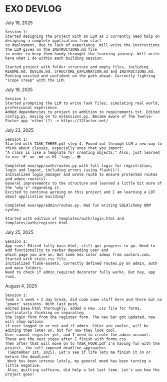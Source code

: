 # EXO DEVLOG

July 18, 2025

    Session 1:
    Started designing the project with an LLM as I currently need help on designing a complete application from start
    to deployment, due to lack of experience. Will write the instructions the LLM gives on the INSTRUCTIONS.md file
    in order to keep them handy throught the learning journey. Will write here what I do within each building session.

    Started project with folder structure and empty files, including README.md, DEVLOG.md, STRUCTURE_EXPLANATION.md and INSTRUCTIONS.md. Feeling excited and confident on the path ahead. Currently fighting "scope creep" with the LLM.

July 19, 2025

    Session 1:
    Started prompting the LLM to write Task files, simulating real world, professional experience. 
    Added dependencies to project in addition to requirements.txt. Edited config.py, moving on to extensions.py. Became aware of The Twelve-Factor app 'ethos'(?) -> https://12factor.net/

July 23, 2025

    Session 1:
    Started with TASK_THREE.pdf step 4. Found out through LLM a new way to think about classes, especially ones that you import: 
    "A class is like a template for creating objects." Also, just learned to use '#' on .md as H1 'tags'. 😎

    Completed exo/app/auth/routes.py with full logic for registration, login and logout, including errors (using flash()!). 
    Initialized login_manager and wrote route to ensure protected routes and admin route(s). 
    General improvements to the structure and learned a little bit more of the "why's" regarding it. 
    Excited to continue working on this project and I am learning a LOT about application building!

    Completed exo/app/admin/routes.py. Had fun writing SQLAlchemy ORM syntax.

    Started with edition of templates/auth/login.html and templates/auth/register.html.

July 25, 2025

    Session 1:
    App runs! Edited fully base.html, still got progress to go. Need to add functionality to navbar depending user and 
    which page you are on. Got some hex color ideas from coolors.com. Started with style.css file. 
    Initialized flask-assets. Correctly defined routes.py on admin, auth and main folders. 
    Need to check if admin_required decorator fully works. But hey, app runs.

August 4, 2025

    Session 1:
    Took a 1 week + 2 day break, did code some stuff here and there but no 'power' sessions. With last push, 
    edited base.html thoroughly, added a new .css file for forms, particularly thinking on separating 
    the login form from the register form. The nav bar got updated, now will show options 
    if user logged in or not and if admin. Color are cooler, will be editing them later on, but for now they look cool.
    User cannot register yet, and I need to create the admin account. Those are the next steps after I finish with forms.css. 
    Then after that will move on to TASK_FOUR.pdf I'm having fun with the project, the self-imposed deadline approaches
     (September 1st, 2025). Let's see if life lets me finish it on or before the deadline! 
     Work has been intense lately, my general mood has been turning a little negative. 
     Also, quitting caffeine, did help a lot last time. Let's see how the project goes!
